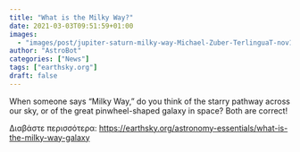 ```yaml
---
title: "What is the Milky Way?"
date: 2021-03-03T09:51:59+01:00
images:
  - "images/post/jupiter-saturn-milky-way-Michael-Zuber-TerlinguaT-nov11-2020-sq-800x800.jpeg"
author: "AstroBot"
categories: ["News"]
tags: ["earthsky.org"]
draft: false
---
```


When someone says “Milky Way,” do you think of the starry pathway across our sky, or of the great pinwheel-shaped galaxy in space? Both are correct!

Διαβάστε περισσότερα: https://earthsky.org/astronomy-essentials/what-is-the-milky-way-galaxy
